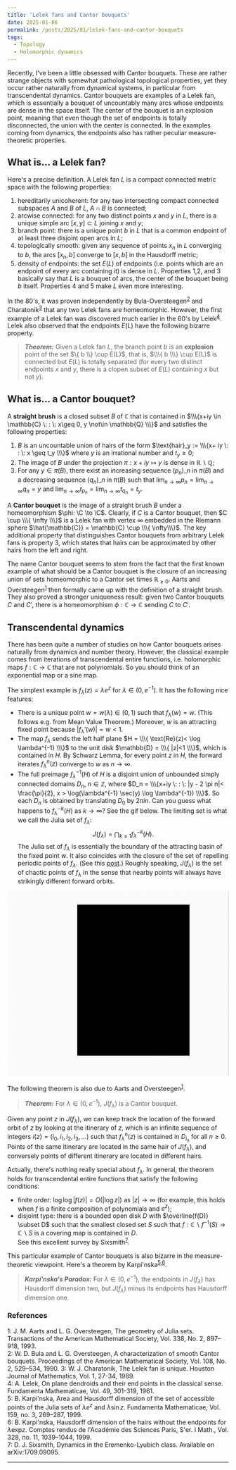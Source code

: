 ```yaml
---
title: 'Lelek fans and Cantor bouquets'
date: 2025-01-06
permalink: /posts/2025/01/lelek-fans-and-cantor-bouquets
tags:
  - Topology
  - Holomorphic dynamics
---
```


Recently, I've been a little obsessed with Cantor bouquets. These are rather strange objects with somewhat pathological topological properties, yet they occur rather naturally from dynamical systems, in particular from transcendental dynamics. Cantor bouquets are examples of a Lelek fan, which is essentially a bouquet of uncountably many arcs whose endpoints are dense in the space itself. The center of the bouquet is an explosion point, meaning that even though the set of endpoints is totally disconnected, the union with the center is connected. In the examples coming from dynamics, the endpoints also has rather peculiar measure-theoretic properties.

## What is... a Lelek fan?

Here's a precise definition. A Lelek fan $L$ is a compact connected metric space with the following properties:
1. hereditarily unicoherent: for any two intersecting compact connected subspaces $A$ and $B$ of $L$, $A \cap B$ is connected;   
2. arcwise connected: for any two distinct points $x$ and $y$ in $L$, there is a unique simple arc $[x,y] \subset L$ joining $x$ and $y$;   
3. branch point: there is a unique point $b$ in $L$ that is a common endpoint of at least three disjoint open arcs in $L$;   
4. topologically smooth: given any sequence of points $x_n$ in $L$ converging to $b$, the arcs $[x_n,b]$ converge to $[x,b]$ in the Hausdorff metric;    
5. density of endpoints: the set $E(L)$ of endpoints (i.e. points which are an endpoint of every arc containing it) is dense in $L$.
Properties 1,2, and 3 basically say that $L$ is a bouquet of arcs, the center of the bouquet being $b$ itself. Properties 4 and 5 make $L$ even more interesting.

In the 80's, it was proven independently by Bula-Oversteegen<sup>[2](#fn2)</sup> and Charatonik<sup>[3](#fn3)</sup> that any two Lelek fans are homeomorphic. However, the first example of a Lelek fan was discovered much earlier in the 60's by Lelek<sup>[4](#fn4)</sup>. Lelek also observed that the endpoints $E(L)$ have the following bizarre property.

> **_Theorem:_** Given a Lelek fan $L$, the branch point $b$ is an **explosion** point of the set $\\\{ b \\\\} \cup E(L)$, that is, $\\\{ b \\\} \cup E(L)$ is connected but $E(L)$ is totally separated (for every two distinct endpoints $x$ and $y$, there is a clopen subset of $E(L)$ containing $x$ but not $y$).

## What is... a Cantor bouquet?

A **straight brush** is a closed subset $B$ of $\mathbb{C}$ that is contained in $\\\{x+iy \in \mathbb{C} \: : \: x\geq 0, y \not\in \mathbb{Q} \\\}$ and satisfies the following properties:
1. $B$ is an uncountable union of hairs of the form $\text{hair}_y := \\\{x+ iy \: : \: x \geq t_y \\\}$ where $y$ is an irrational number and $t_y \geq 0$;   
2. The image of $B$ under the projection $\pi : x+iy \mapsto y$ is dense in $\mathbb{R}\backslash \mathbb{Q}$;   
3. For any $y \in \pi(B)$, there exist an increasing sequence $(p_n)\_{n}$ in $\pi(B)$ and a decreasing sequence $(q_n)\_{n}$ in $\pi(B)$ such that $\lim_{n\to \infty} p_n = \lim_{n\to \infty} q_n = y$ and $\lim_{n\to \infty} t_{p_n} = \lim_{n\to \infty} t_{q_n} = t_y$.   

A **Cantor bouquet** is the image of a straight brush $B$ under a homeomorphism $\phi: \C \to \C$. Clearly, if $C$ is a Cantor bouquet, then $C \cup \\\{ \infty \\\}$ is a Lelek fan with vertex $\infty$ embedded in the Riemann sphere $\hat{\mathbb{C}} = \mathbb{C} \cup \\\{ \infty\\\}$. The key additional property that distinguishes Cantor bouquets from arbitrary Lelek fans is property 3, which states that hairs can be approximated by other hairs from the left and right.

The name Cantor bouquet seems to stem from the fact that the first known example of what should be a Cantor bouquet is the closure of an increasing union of sets homeomorphic to a Cantor set times $\mathbb{R}_{\geq 0}$. Aarts and Oversteegen<sup>[1](#fn1)</sup> then formally came up with the definition of a straight brush. They also proved a stronger uniqueness result: given two Cantor bouquets $C$ and $C'$, there is a homeomorphism $\phi: \mathbb{C} \to \mathbb{C}$ sending $C$ to $C'$.

## Transcendental dynamics

There has been quite a number of studies on how Cantor bouquets arises naturally from dynamics and number theory. However, the classical example comes from iterations of transcendental entire functions, i.e. holomorphic maps $f: \mathbb{C} \to \mathbb{C}$ that are not polynomials. So you should think of an exponential map or a sine map.

The simplest example is $f_\lambda(z) = \lambda e^z$ for $\lambda \in (0, e^{-1})$. It has the following nice features:
- There is a unique point $w=w(\lambda) \in (0,1)$ such that $f_\lambda(w) = w$. (This follows e.g. from Mean Value Theorem.) Moreover, $w$ is an attracting fixed point because $|f_\lambda'(w)| = w <1$.   
- The map $f_\lambda$ sends the left half plane $H = \\\{ \text{Re}(z)< \log \lambda^{-1} \\\}$ to the unit disk $\mathbb{D} = \\\{ |z|<1 \\\}$, which is contained in $H$. By Schwarz Lemma, for every point $z$ in $H$, the forward iterates $f^n_{\lambda}(z)$ converge to $w$ as $n \to \infty$.
- The full preimage $f_{\lambda}^{-1}(H)$ of $H$ is a disjoint union of unbounded simply connected domains $D_n$, $n \in \mathbb{Z}$, where $D_n = \\\{x+iy \: : \: |y - 2 \pi n|< \frac{\pi}{2}, x > \log(\lambda^{-1} \sec(y) \log \lambda^{-1}) \\\}$. So each $D_n$ is obtained by translating $D_0$ by $2 \pi i n$.
Can you guess what happens to $f_{\lambda}^{-k}(H)$ as $k \to \infty$? See the gif below. The limiting set is what we call the Julia set of $f_{\lambda}$:
$$
J(f_\lambda) = \bigcap_{k \geq 1} f_{\lambda}^{-k}(H).
$$
The Julia set of $f_\lambda$ is essentially the boundary of the attracting basin of the fixed point $w$. It also coincides with the closure of the set of repelling periodic points of $f_\lambda$. (See this [post](/posts/2020/06/fatou_and_julia/).) Roughly speaking, $J(f_\lambda)$ is the set of chaotic points of $f_\lambda$ in the sense that nearby points will always have strikingly different forward orbits.

<p align="center">
  <img src="/images/cantorbouquet.gif" width="560" height="420" />
</p>

The following theorem is also due to Aarts and Oversteegen<sup>[1](#fn1)</sup>.

> **_Theorem:_** For $\lambda \in (0,e^{-1})$, $J(f_\lambda)$ is a Cantor bouquet.

Given any point $z$ in $J(f_\lambda)$, we can keep track the location of the forward orbit of $z$ by looking at the itinerary of $z$, which is an infinite sequence of integers $i(z) = (i_0,i_1,i_2,i_3,\ldots)$ such that $f_\lambda^n(z)$ is contained in $D_{i_n}$ for all $n \geq 0$. Points of the same itinerary are located in the same hair of $J(f_\lambda)$, and conversely points of different itinerary are located in different hairs.

Actually, there's nothing really special about $f_\lambda$. In general, the theorem holds for transcendental entire functions that satisfy the following conditions:
- finite order: $\log \log |f(z)| = O(|\log z|)$ as $|z| \to \infty$ (for example, this holds when $f$ is a finite composition of polynomials and $e^z$);   
- disjoint type: there is a bounded open disk $D$ with $\overline{f(D)} \subset D$ such that the smallest closed set $S$ such that $f: \mathbb{C}\backslash f^{-1}(S) \to \mathbb{C} \backslash S$ is a covering map is contained in $D$.   
See this excellent survey by Sixsmith<sup>[7](#fn7)</sup>.

This particular example of Cantor bouquets is also bizarre in the measure-theoretic viewpoint. Here's a theorem by Karpi\'nska<sup>[5](#fn5),[6](#fn6)</sup>.

> **_Karpi\'nska's Paradox:_** For $\lambda \in (0,e^{-1})$, the endpoints in $J(f_\lambda)$ has Hausdorff dimension two, but $J(f_\lambda)$ minus its endpoints has Hausdorff dimension one.


### References

<a name="fn1">1</a>: J. M. Aarts and L. G. Oversteegen, The geometry of Julia sets. Transactions of the American Mathematical Society, Vol. 338, No. 2, 897–918, 1993.   
<a name="fn2">2</a>: W. D. Bula and L. G. Oversteegen, A characterization of smooth Cantor bouquets. Proceedings of the American Mathematical Society, Vol. 108, No. 2, 529–534, 1990.
<a name="fn3">3</a>: W. J. Charatonik, The Lelek fan is unique. Houston Journal of Mathematics, Vol. 1, 27-34, 1989.   
<a name="fn4">4</a>: A. Lelek, On plane dendroids and their end points in the classical sense. Fundamenta Mathematicae, Vol. 49, 301-319, 1961.   
<a name="fn5">5</a>: B. Karpi\'nska, Area and Hausdorff dimension of the set of accessible points of the Julia sets of $\lambda e^z$ and $\lambda \sin z$. Fundamenta Mathematicae, Vol. 159, no. 3, 269–287, 1999.   
<a name="fn6">6</a>: B. Karpi\'nska, Hausdorff dimension of the hairs without the endpoints for $\lambda \text{exp} z$. Comptes rendus de l'Académie des Sciences Paris, S\'er. I Math., Vol. 328, no. 11, 1039–1044, 1999.   
<a name="fn7">7</a>: D. J. Sixsmith, Dynamics in the Eremenko-Lyubich class. Available on arXiv:1709.09095.   

------
